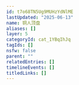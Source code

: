 ```yaml
---
id: t7o68TN5Ug9MUHzYdNlME
lastUpdated: "2025-06-13"
name: 铜人顶盘
aliases: []
layer: 5
categoryId: cat_1YBqIhJq
tagIds: []
nsfw: false
parent: ""
relatedEntries: []
timelineEvents: []
titledLinks: []
---
```


